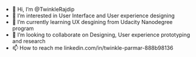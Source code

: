 - 👋 Hi, I’m @TwinkleRajdip
- 👀 I’m interested in User Interface and User experience designing
- 🌱 I’m currently learning UX desgining from Udacity Nanodegree program
- 💞️ I’m looking to collaborate on Designing, User experience prototyping and research
- 📫 How to reach me linkedin.com/in/twinkle-parmar-888b98136

<!---
TwinkleRajdip/TwinkleRajdip is a ✨ special ✨ repository because its `README.md` (this file) appears on your GitHub profile.
You can click the Preview link to take a look at your changes.
--->
